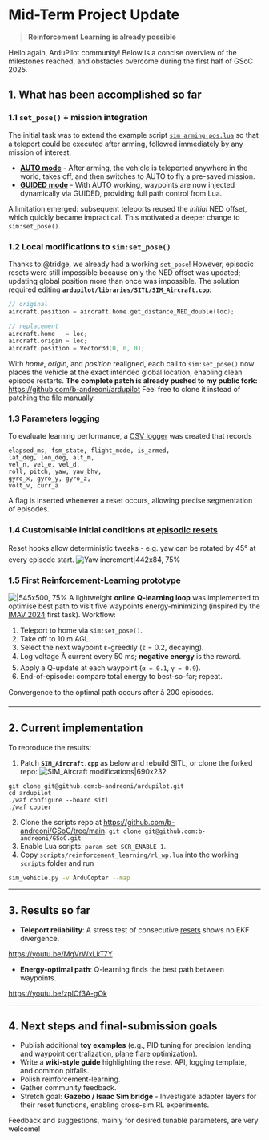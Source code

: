 # Mid-Term Project Update  
> **Reinforcement Learning is already possible**

Hello again, ArduPilot community! Below is a concise overview of the milestones reached, and obstacles overcome during the first half of GSoC 2025.

## 1. What has been accomplished so far

### 1.1 `set_pose()` + mission integration  
The initial task was to extend the example script [`sim_arming_pos.lua`](https://github.com/ArduPilot/ardupilot/blob/c90c3ae6a67356c59f0a07a498f682d94b874459/libraries/AP_Scripting/examples/sim_arming_pos.lua#L64) so that a teleport could be executed after arming, followed immediately by any mission of interest.

* [**AUTO mode**](https://github.com/b-andreoni/GSoC/blob/main/scripts/mission/set_pose%2Bmission.lua) - After arming, the vehicle is teleported anywhere in the world, takes off, and then switches to AUTO to fly a pre-saved mission.  
* [**GUIDED mode**](https://github.com/b-andreoni/GSoC/blob/main/scripts/mission/set_pose%2Btarget.lua) - With AUTO working, waypoints are now injected dynamically via GUIDED, providing full path control from Lua.

A limitation emerged: subsequent teleports reused the *initial* NED offset, which quickly became impractical. This motivated a deeper change to `sim:set_pose()`.

### 1.2 Local modifications to `sim:set_pose()`  
Thanks to @tridge, we already had a working `set_pose`! 
However, episodic resets were still impossible because only the NED offset was updated; updating global position more than once was impossible. The solution required editing **`ardupilot/libraries/SITL/SIM_Aircraft.cpp`**:

```cpp
// original
aircraft.position = aircraft.home.get_distance_NED_double(loc);

// replacement
aircraft.home   = loc;
aircraft.origin = loc;
aircraft.position = Vector3d(0, 0, 0);
```

With *home*, *origin*, and *position* realigned, each call to `sim:set_pose()` now places the vehicle at the exact intended global location, enabling clean episode restarts.
**The complete patch is already pushed to my public fork:**
https://github.com/b-andreoni/ardupilot
Feel free to clone it instead of patching the file manually.

### 1.3 Parameters logging  
To evaluate learning performance, a [CSV logger](https://github.com/b-andreoni/GSoC/blob/main/scripts/log/log.lua) was created that records

```
elapsed_ms, fsm_state, flight_mode, is_armed,
lat_deg, lon_deg, alt_m,
vel_n, vel_e, vel_d,
roll, pitch, yaw, yaw_bhv,
gyro_x, gyro_y, gyro_z,
volt_v, curr_a
```
A flag is inserted whenever a reset occurs, allowing precise segmentation of episodes.

### 1.4 Customisable initial conditions at [episodic resets](https://github.com/b-andreoni/GSoC/blob/main/scripts/reset/episodic_reset.lua)
Reset hooks allow deterministic tweaks - e.g. yaw can be rotated by 45° at every episode start.
![Yaw increment|442x84, 75%](upload://nf21jHs38hso3D7ptAog17R5iuI.png)


### 1.5 First Reinforcement-Learning prototype 
![|545x500, 75%](upload://e3xp7XGUwEoT8r1chnLEem3It8c.png)
A lightweight **online Q-learning loop** was implemented to optimise best path to visit five waypoints energy-minimizing (inspired by the [IMAV 2024](https://2024.imavs.org/competition) first task). Workflow:

1. Teleport to home via `sim:set_pose()`.  
2. Take off to 10 m AGL.  
3. Select the next waypoint ε-greedily (ε = 0.2, decaying).  
4. Log voltage Ã current every 50 ms; **negative energy** is the reward.  
5. Apply a Q-update at each waypoint (`α = 0.1`, `γ = 0.9`).  
6. End-of-episode: compare total energy to best-so-far; repeat.  

Convergence to the optimal path occurs after â 200 episodes.

---

## 2. Current implementation

To reproduce the results:

1. Patch **`SIM_Aircraft.cpp`** as below and rebuild SITL, or clone the forked repo:
![SIM_Aircraft modifications|690x232](upload://yiUpSiHn0QMYRHrhqsgS1N7fjRd.png)
```
git clone git@github.com:b-andreoni/ardupilot.git
cd ardupilot
./waf configure --board sitl
./waf copter
```
2. Clone the scripts repo at https://github.com/b-andreoni/GSoC/tree/main. 
`git clone git@github.com:b-andreoni/GSoC.git`
4. Enable Lua scripts: `param set SCR_ENABLE 1`.  
5. Copy `scripts/reinforcement_learning/rl_wp.lua` into the working `scripts` folder and run  

```bash
sim_vehicle.py -v ArduCopter --map
```

---

## 3. Results so far

* **Teleport reliability**: A stress test of consecutive [resets](https://github.com/b-andreoni/GSoC/blob/main/scripts/reset/episodic_reset.lua) shows no EKF divergence.  

https://youtu.be/MgVrWxLkT7Y

* **Energy-optimal path**: Q-learning finds the best path between waypoints.

https://youtu.be/zplOf3A-gOk  


---

## 4. Next steps and final-submission goals

* Publish additional **toy examples** (e.g., PID tuning for precision landing and waypoint centralization, plane flare optimization).  
* Write a **wiki-style guide** highlighting the reset API, logging template, and common pitfalls.  
* Polish reinforcement-learning.
* Gather community feedback.
* Stretch goal: **Gazebo / Isaac Sim bridge** - Investigate adapter layers for their reset functions, enabling cross-sim RL experiments.

Feedback and suggestions, mainly for desired tunable parameters, are very welcome!